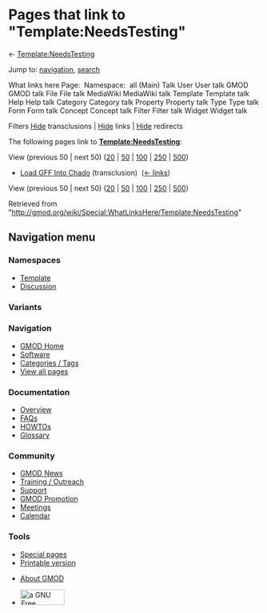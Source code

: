 <div id="mw-page-base" class="noprint">

</div>

<div id="mw-head-base" class="noprint">

</div>

<div id="content" class="mw-body" role="main">

<span id="top"></span>

<div id="mw-js-message" style="display:none;">

</div>



# <span dir="auto">Pages that link to "Template:NeedsTesting"</span>

<div id="bodyContent">

<div id="contentSub">

←
[Template:NeedsTesting](/wiki/Template:NeedsTesting "Template:NeedsTesting")

</div>

<div id="jump-to-nav" class="mw-jump">

Jump to: [navigation](#mw-navigation), [search](#p-search)

</div>

<div id="mw-content-text">

What links here Page:  Namespace:  all (Main) Talk User User talk GMOD
GMOD talk File File talk MediaWiki MediaWiki talk Template Template talk
Help Help talk Category Category talk Property Property talk Type Type
talk Form Form talk Concept Concept talk Filter Filter talk Widget
Widget talk

Filters
[Hide](/mediawiki/index.php?title=Special:WhatLinksHere/Template:NeedsTesting&hidetrans=1 "Special:WhatLinksHere/Template:NeedsTesting")
transclusions \|
[Hide](/mediawiki/index.php?title=Special:WhatLinksHere/Template:NeedsTesting&hidelinks=1 "Special:WhatLinksHere/Template:NeedsTesting")
links \|
[Hide](/mediawiki/index.php?title=Special:WhatLinksHere/Template:NeedsTesting&hideredirs=1 "Special:WhatLinksHere/Template:NeedsTesting")
redirects

The following pages link to
**[Template:NeedsTesting](/wiki/Template:NeedsTesting "Template:NeedsTesting")**:

View (previous 50 \| next 50)
([20](/mediawiki/index.php?title=Special:WhatLinksHere/Template:NeedsTesting&limit=20 "Special:WhatLinksHere/Template:NeedsTesting")
\|
[50](/mediawiki/index.php?title=Special:WhatLinksHere/Template:NeedsTesting&limit=50 "Special:WhatLinksHere/Template:NeedsTesting")
\|
[100](/mediawiki/index.php?title=Special:WhatLinksHere/Template:NeedsTesting&limit=100 "Special:WhatLinksHere/Template:NeedsTesting")
\|
[250](/mediawiki/index.php?title=Special:WhatLinksHere/Template:NeedsTesting&limit=250 "Special:WhatLinksHere/Template:NeedsTesting")
\|
[500](/mediawiki/index.php?title=Special:WhatLinksHere/Template:NeedsTesting&limit=500 "Special:WhatLinksHere/Template:NeedsTesting"))

- [Load GFF Into Chado](/wiki/Load_GFF_Into_Chado "Load GFF Into Chado")
  (transclusion) ‎ <span class="mw-whatlinkshere-tools">([←
  links](/mediawiki/index.php?title=Special:WhatLinksHere&target=Load+GFF+Into+Chado "Special:WhatLinksHere"))</span>

View (previous 50 \| next 50)
([20](/mediawiki/index.php?title=Special:WhatLinksHere/Template:NeedsTesting&limit=20 "Special:WhatLinksHere/Template:NeedsTesting")
\|
[50](/mediawiki/index.php?title=Special:WhatLinksHere/Template:NeedsTesting&limit=50 "Special:WhatLinksHere/Template:NeedsTesting")
\|
[100](/mediawiki/index.php?title=Special:WhatLinksHere/Template:NeedsTesting&limit=100 "Special:WhatLinksHere/Template:NeedsTesting")
\|
[250](/mediawiki/index.php?title=Special:WhatLinksHere/Template:NeedsTesting&limit=250 "Special:WhatLinksHere/Template:NeedsTesting")
\|
[500](/mediawiki/index.php?title=Special:WhatLinksHere/Template:NeedsTesting&limit=500 "Special:WhatLinksHere/Template:NeedsTesting"))

</div>

<div class="printfooter">

Retrieved from
"<http://gmod.org/wiki/Special:WhatLinksHere/Template:NeedsTesting>"

</div>

<div id="catlinks" class="catlinks catlinks-allhidden">

</div>

<div class="visualClear">

</div>

</div>

</div>

<div id="mw-navigation">

## Navigation menu

<div id="mw-head">



<div id="left-navigation">

<div id="p-namespaces" class="vectorTabs" role="navigation"
aria-labelledby="p-namespaces-label">

### Namespaces

- <span id="ca-nstab-template"><a href="/wiki/Template:NeedsTesting" accesskey="c"
  title="View the template [c]">Template</a></span>
- <span id="ca-talk"><a
  href="/mediawiki/index.php?title=Template_talk:NeedsTesting&amp;action=edit&amp;redlink=1"
  accesskey="t"
  title="Discussion about the content page [t]">Discussion</a></span>

</div>

<div id="p-variants" class="vectorMenu emptyPortlet" role="navigation"
aria-labelledby="p-variants-label">

### 

### Variants[](#)

<div class="menu">

</div>

</div>

</div>

<div id="right-navigation">





</div>



</div>

</div>

</div>

<div id="mw-panel">

<div id="p-logo" role="banner">

<a href="/wiki/Main_Page"
style="background-image: url(http://gmod.org/images/GMOD-cogs.png);"
title="Visit the main page"></a>

</div>

<div id="p-Navigation" class="portal" role="navigation"
aria-labelledby="p-Navigation-label">

### Navigation

<div class="body">

- <span id="n-GMOD-Home">[GMOD Home](/wiki/Main_Page)</span>
- <span id="n-Software">[Software](/wiki/GMOD_Components)</span>
- <span id="n-Categories-.2F-Tags">[Categories /
  Tags](/wiki/Categories)</span>
- <span id="n-View-all-pages">[View all
  pages](/wiki/Special:AllPages)</span>

</div>

</div>

<div id="p-Documentation" class="portal" role="navigation"
aria-labelledby="p-Documentation-label">

### Documentation

<div class="body">

- <span id="n-Overview">[Overview](/wiki/Overview)</span>
- <span id="n-FAQs">[FAQs](/wiki/Category:FAQ)</span>
- <span id="n-HOWTOs">[HOWTOs](/wiki/Category:HOWTO)</span>
- <span id="n-Glossary">[Glossary](/wiki/Glossary)</span>

</div>

</div>

<div id="p-Community" class="portal" role="navigation"
aria-labelledby="p-Community-label">

### Community

<div class="body">

- <span id="n-GMOD-News">[GMOD News](/wiki/GMOD_News)</span>
- <span id="n-Training-.2F-Outreach">[Training /
  Outreach](/wiki/Training_and_Outreach)</span>
- <span id="n-Support">[Support](/wiki/Support)</span>
- <span id="n-GMOD-Promotion">[GMOD
  Promotion](/wiki/GMOD_Promotion)</span>
- <span id="n-Meetings">[Meetings](/wiki/Meetings)</span>
- <span id="n-Calendar">[Calendar](/wiki/Calendar)</span>

</div>

</div>

<div id="p-tb" class="portal" role="navigation"
aria-labelledby="p-tb-label">

### Tools

<div class="body">

- <span id="t-specialpages"><a href="/wiki/Special:SpecialPages" accesskey="q"
  title="A list of all special pages [q]">Special pages</a></span>
- <span id="t-print"><a
  href="/mediawiki/index.php?title=Special:WhatLinksHere/Template:NeedsTesting&amp;printable=yes"
  rel="alternate" accesskey="p"
  title="Printable version of this page [p]">Printable version</a></span>

</div>

</div>

</div>

</div>

<div id="footer" role="contentinfo">

- <span id="footer-places-about">[About
  GMOD](/wiki/GMOD:About "GMOD:About")</span>

<!-- -->

- <span id="footer-copyrightico">[<img src="http://www.gnu.org/graphics/gfdl-logo-small.png" width="88"
  height="31" alt="a GNU Free Documentation License" />](http://www.gnu.org/licenses/fdl-1.3.html)</span>




</div>
